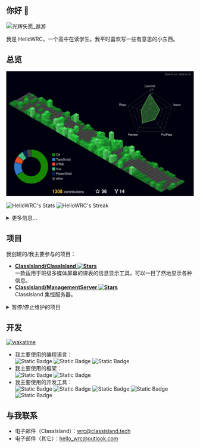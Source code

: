 ## 你好 👋

<img src="https://github.com/user-attachments/assets/a3a43276-c654-4af5-bf48-0a309ca3b75c"
    width="85"
    alt="光辉矢愿_遨游"/>

我是 HelloWRC，一个高中在读学生。我平时喜欢写一些有意思的小东西。

## 总览

![](profile-3d-contrib/profile-night-green.svg)

![HelloWRC's Stats](https://github-readme-stats.vercel.app/api?username=HelloWRC&theme=vue-dark&show_icons=true&hide_border=true&count_private=true)
![HelloWRC's Streak](https://github-readme-streak-stats.herokuapp.com/?user=HelloWRC&theme=vue-dark&hide_border=true)

<details>
  <summary>更多信息…</summary>
  
![hoyocard](https://hoyocard.qhy04.com/sr/detail/2/337298852.png)
</details>

## 项目

我创建的/我主要参与的项目：

- **[ClassIsland/ClassIsland ![Stars](https://img.shields.io/github/stars/ClassIsland/ClassIsland?label=Stars)](https://github.com/ClassIsland/ClassIsland/)**
  <br/>
  一款适用于班级多媒体屏幕的课表的信息显示工具，可以一目了然地显示各种信息。
- **[ClassIsland/ManagementServer ![Stars](https://img.shields.io/github/stars/ClassIsland/ManagementServer?label=Stars)](https://github.com/ClassIsland/ManagementServer/)**
  <br/>
  ClassIsland 集控服务器。

<details>
<summary>暂停/停止维护的项目</summary>

这些项目已经暂停或停止维护，不建议再使用了。

- ~~**[HelloWRC/StickyHomeworks ![Stars](https://img.shields.io/github/stars/HelloWRC/StickyHomeworks?label=Stars)](https://github.com/HelloWRC/StickyHomeworks/)**~~
  <br/>
  一款支持富文本的桌面作业贴工具。如需继续使用，可以使用 Fork **[Sticky-attention/Sticky-attention ![Stars](https://img.shields.io/github/stars/Sticky-attention/Sticky-attention?label=Stars)](https://github.com/Sticky-attention/Sticky-attention/)**
- ~~**[HelloWRC/W-DesktopCountdown ![Stars](https://img.shields.io/github/stars/HelloWRC/W-DesktopCountdown?label=Stars)](https://github.com/HelloWRC/W-DesktopCountdown/)**~~

</details>

## 开发

[![wakatime](https://wakatime.com/badge/user/e8311e69-158c-4e37-9809-ee423f29bc8f.svg?style=flat-square)](https://wakatime.com/@e8311e69-158c-4e37-9809-ee423f29bc8f)

- 我主要使用的编程语言：<br/>
  ![Static Badge](https://img.shields.io/badge/C%23-%23339933?style=flat-square&logo=.NET&logoColor=white)
  ![Static Badge](https://img.shields.io/badge/TypeScript-%20?style=flat-square&logo=typescript&logoColor=white&color=3178C6)
  ![Static Badge](https://img.shields.io/badge/Python-%233776AB?style=flat-square&logo=Python&logoColor=white)
- 我主要使用的框架：<br/>
  ![Static Badge](https://img.shields.io/badge/.NET-%23512bd4?style=flat-square&logo=.NET)
  ![Static Badge](https://img.shields.io/badge/Vue.js-%234FC08D?style=flat-square&logo=vue.js&logoColor=white)
- 我主要使用的开发工具：<br/>
  ![Static Badge](https://img.shields.io/badge/Visual_Studio-%23a478db?style=flat-square&logoColor=white)
  ![Static Badge](https://img.shields.io/badge/Visual_Studio_Code-%232F80ED?style=flat-square&logo=vscodium&logoColor=white)
  ![Static Badge](https://img.shields.io/badge/Rider-%23fe9c0e?style=flat-square&logo=rider)
  ![Static Badge](https://img.shields.io/badge/ReSharper-%23df2477?style=flat-square&logo=resharper)
  ![Static Badge](https://img.shields.io/badge/WebStorm-%230068fd?style=flat-square&logo=webstorm&logoColor=white)

## 与我联系

- 电子邮件（ClassIsland）：<wrc@classisland.tech>
- 电子邮件（其它）：<hello_wrc@outlook.com>

<!--
**HelloWRC/HelloWRC** is a ✨ _special_ ✨ repository because its `README.md` (this file) appears on your GitHub profile.

Here are some ideas to get you started:

- 🔭 I’m currently working on ...
- 🌱 I’m currently learning ...
- 👯 I’m looking to collaborate on ...
- 🤔 I’m looking for help with ...
- 💬 Ask me about ...
- 📫 How to reach me: ...
- 😄 Pronouns: ...
- ⚡ Fun fact: ...
-->
